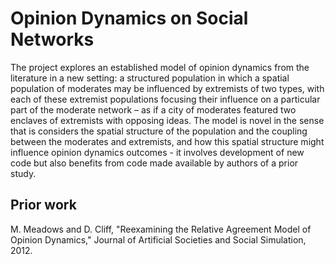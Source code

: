 # Opinion Dynamics on Social Networks
The project explores an established model of opinion dynamics from the literature in a new setting: a structured population in which a spatial population of moderates may be influenced by extremists of two types, with each of these extremist populations focusing their influence on a particular part of the moderate network – as if a city of moderates featured two enclaves of extremists with opposing ideas. The model is novel in the sense that is considers the spatial structure of the population and the coupling between the moderates and extremists, and how this spatial structure might influence opinion dynamics outcomes - it involves development of new code but also benefits from code made available by authors of a prior study.

## Prior work
M. Meadows and D. Cliff, "Reexamining the Relative Agreement Model of Opinion Dynamics," Journal of Artificial Societies and Social Simulation, 2012. 
